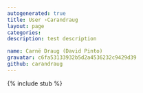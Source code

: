 ```yaml
---
autogenerated: true
title: User ›Carandraug
layout: page
categories: 
description: test description

name: Carnë Draug (David Pinto)
gravatar: c6fa53133932b5d2a4536232c9429d39
github: carandraug
---
```

{% include stub %}

